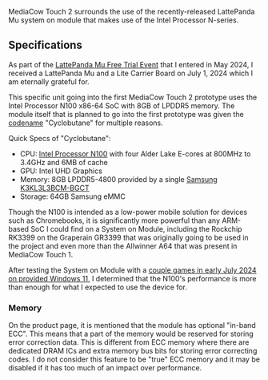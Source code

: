 MediaCow Touch 2 surrounds the use of the recently-released LattePanda Mu system on module that makes use of the Intel Processor N-series. 

## Specifications
As part of the [LattePanda Mu Free Trial Event](https://www.lattepanda.com/blog-323168.html) that I entered in May 2024, I received a LattePanda Mu and a Lite Carrier Board on July 1, 2024 which I am eternally grateful for. 

This specific unit going into the first MediaCow Touch 2 prototype uses the Intel Processor N100 x86-64 SoC with 8GB of LPDDR5 memory. The module itself that is planned to go into the first prototype was given the [codename](../../codenames/) "Cyclobutane" for multiple reasons.

Quick Specs of "Cyclobutane":
- CPU: [Intel Processor N100](https://ark.intel.com/content/www/us/en/ark/products/231803/intel-processor-n100-6m-cache-up-to-3-40-ghz.html) with four Alder Lake E-cores at 800MHz to 3.4GHz and 6MB of cache
- GPU: Intel UHD Graphics
- Memory: 8GB LPDDR5-4800 provided by a single [Samsung K3KL3L3BCM-BGCT](https://semiconductor.samsung.com/dram/lpddr/lpddr5x/k3kl3l30cm-bgct/)
- Storage: 64GB Samsung eMMC

Though the N100 is intended as a low-power mobile solution for devices such as Chromebooks, it is significantly more powerful than any ARM-based SoC I could find on a System on Module, including the Rockchip RK3399 on the Graperain GR3399 that was originally going to be used in the project and even more than the Allwinner A64 that was present in MediaCow Touch 1.

After testing the System on Module with a [couple games in early July 2024 on provided Windows 11](/blog/mct2_p1/), I determined that the N100's performance is more than enough for what I expected to use the device for. 

### Memory
On the product page, it is mentioned that the module has optional "in-band ECC". This means that a part of the memory would be reserved for storing error correction data. This is different from ECC memory where there are dedicated DRAM ICs and extra memory bus bits for storing error correcting codes. I do not consider this feature to be "true" ECC memory and it may be disabled if it has too much of an impact over performance.